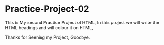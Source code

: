 # Practice-Project-02
This is My second Practice Project of HTML, In this project we will write the HTML headings and will colour it on HTML,

Thanks for Seening my Project, Goodbye.
